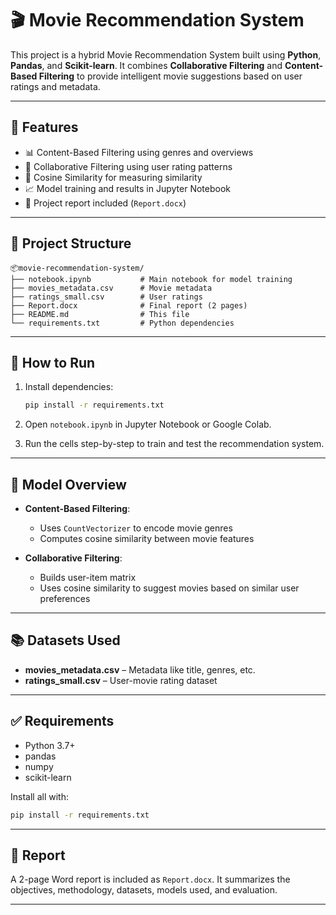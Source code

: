 # 🎬 Movie Recommendation System

This project is a hybrid Movie Recommendation System built using **Python**, **Pandas**, and **Scikit-learn**. It combines **Collaborative Filtering** and **Content-Based Filtering** to provide intelligent movie suggestions based on user ratings and metadata.

---

## 📌 Features

- 📊 Content-Based Filtering using genres and overviews
- 🤝 Collaborative Filtering using user rating patterns
- 🧠 Cosine Similarity for measuring similarity
- 📈 Model training and results in Jupyter Notebook
- 📄 Project report included (`Report.docx`)

---

## 📁 Project Structure

```
📦movie-recommendation-system/
├── notebook.ipynb           # Main notebook for model training
├── movies_metadata.csv      # Movie metadata
├── ratings_small.csv        # User ratings
├── Report.docx              # Final report (2 pages)
├── README.md                # This file
└── requirements.txt         # Python dependencies
```

---

## 🚀 How to Run

1. Install dependencies:
   ```bash
   pip install -r requirements.txt
   ```

2. Open `notebook.ipynb` in Jupyter Notebook or Google Colab.

3. Run the cells step-by-step to train and test the recommendation system.

---

## 🧠 Model Overview

- **Content-Based Filtering**:
  - Uses `CountVectorizer` to encode movie genres
  - Computes cosine similarity between movie features

- **Collaborative Filtering**:
  - Builds user-item matrix
  - Uses cosine similarity to suggest movies based on similar user preferences

---

## 📚 Datasets Used

- **movies_metadata.csv** – Metadata like title, genres, etc.
- **ratings_small.csv** – User-movie rating dataset

---

## ✅ Requirements

- Python 3.7+
- pandas
- numpy
- scikit-learn

Install all with:
```bash
pip install -r requirements.txt
```

---

## 📄 Report

A 2-page Word report is included as `Report.docx`. It summarizes the objectives, methodology, datasets, models used, and evaluation.

---

